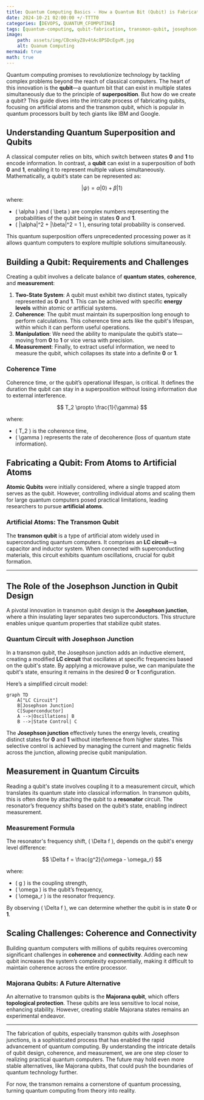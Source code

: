 ```yaml
---
title: Quantum Computing Basics - How a Quantum Bit (Qubit) is Fabricated
date: 2024-10-21 02:00:00 +/-TTTT0
categories: [DEVOPS, QUANTUM_CFOMPUTING]
tags: [quantum-computing, qubit-fabrication, transmon-qubit, josephson-junction, artificial-atoms, quantum-superposition, coherence-time, quantum-measurement, majorana-qubits, superconducting-circuits, LC-circuit, quantum-resonator, quantum-oscillations, topological-protection, quantum-technology, quantum-circuits, it]
image:
    path: assets/img/CBcmkyZ8v4tAc8PSDcEgvM.jpg 
    alt: Quanum Computing
mermaid: true
math: true
---
```


Quantum computing promises to revolutionize technology by tackling complex problems beyond the reach of classical computers. The heart of this innovation is the **qubit**—a quantum bit that can exist in multiple states simultaneously due to the principle of **superposition**. But how do we create a qubit? This guide dives into the intricate process of fabricating qubits, focusing on artificial atoms and the transmon qubit, which is popular in quantum processors built by tech giants like IBM and Google.

## Understanding Quantum Superposition and Qubits

A classical computer relies on bits, which switch between states **0** and **1** to encode information. In contrast, a **qubit** can exist in a superposition of both **0** and **1**, enabling it to represent multiple values simultaneously. Mathematically, a qubit’s state can be represented as:

$$
|\psi\rangle = \alpha |0\rangle + \beta |1\rangle
$$

where:
- \( \alpha \) and \( \beta \) are complex numbers representing the probabilities of the qubit being in states **0** and **1**.
- \( |\alpha|^2 + |\beta|^2 = 1 \), ensuring total probability is conserved.

This quantum superposition offers unprecedented processing power as it allows quantum computers to explore multiple solutions simultaneously.

## Building a Qubit: Requirements and Challenges

Creating a qubit involves a delicate balance of **quantum states**, **coherence**, and **measurement**:

1. **Two-State System**: A qubit must exhibit two distinct states, typically represented as **0** and **1**. This can be achieved with specific **energy levels** within atomic or artificial systems.
2. **Coherence**: The qubit must maintain its superposition long enough to perform calculations. This coherence time acts like the qubit's lifespan, within which it can perform useful operations.
3. **Manipulation**: We need the ability to manipulate the qubit’s state—moving from **0** to **1** or vice versa with precision.
4. **Measurement**: Finally, to extract useful information, we need to measure the qubit, which collapses its state into a definite **0** or **1**.

### Coherence Time

Coherence time, or the qubit’s operational lifespan, is critical. It defines the duration the qubit can stay in a superposition without losing information due to external interference. 

$$
T_2 \propto \frac{1}{\gamma}
$$

where:
- \( T_2 \) is the coherence time,
- \( \gamma \) represents the rate of decoherence (loss of quantum state information).

## Fabricating a Qubit: From Atoms to Artificial Atoms

**Atomic Qubits** were initially considered, where a single trapped atom serves as the qubit. However, controlling individual atoms and scaling them for large quantum computers posed practical limitations, leading researchers to pursue **artificial atoms**.

### Artificial Atoms: The Transmon Qubit

The **transmon qubit** is a type of artificial atom widely used in superconducting quantum computers. It comprises an **LC circuit**—a capacitor and inductor system. When connected with superconducting materials, this circuit exhibits quantum oscillations, crucial for qubit formation.

---

## The Role of the Josephson Junction in Qubit Design

A pivotal innovation in transmon qubit design is the **Josephson junction**, where a thin insulating layer separates two superconductors. This structure enables unique quantum properties that stabilize qubit states.

### Quantum Circuit with Josephson Junction

In a transmon qubit, the Josephson junction adds an inductive element, creating a modified **LC circuit** that oscillates at specific frequencies based on the qubit's state. By applying a microwave pulse, we can manipulate the qubit's state, ensuring it remains in the desired **0** or **1** configuration.

Here’s a simplified circuit model:

```mermaid
graph TD
    A["LC Circuit"]
    B[Josephson Junction]
    C[Superconductor]
    A -->|Oscillations| B
    B -->|State Control| C
```

The **Josephson junction** effectively tunes the energy levels, creating distinct states for **0** and **1** without interference from higher states. This selective control is achieved by managing the current and magnetic fields across the junction, allowing precise qubit manipulation.

## Measurement in Quantum Circuits

Reading a qubit's state involves coupling it to a measurement circuit, which translates its quantum state into classical information. In transmon qubits, this is often done by attaching the qubit to a **resonator** circuit. The resonator’s frequency shifts based on the qubit’s state, enabling indirect measurement.

### Measurement Formula

The resonator's frequency shift, \( \Delta f \), depends on the qubit's energy level difference:

$$
\Delta f = \frac{g^2}{\omega - \omega_r}
$$

where:
- \( g \) is the coupling strength,
- \( \omega \) is the qubit’s frequency,
- \( \omega_r \) is the resonator frequency.

By observing \( \Delta f \), we can determine whether the qubit is in state **0** or **1**.

## Scaling Challenges: Coherence and Connectivity

Building quantum computers with millions of qubits requires overcoming significant challenges in **coherence** and **connectivity**. Adding each new qubit increases the system’s complexity exponentially, making it difficult to maintain coherence across the entire processor.

### Majorana Qubits: A Future Alternative

An alternative to transmon qubits is the **Majorana qubit**, which offers **topological protection**. These qubits are less sensitive to local noise, enhancing stability. However, creating stable Majorana states remains an experimental endeavor.

---
The fabrication of qubits, especially transmon qubits with Josephson junctions, is a sophisticated process that has enabled the rapid advancement of quantum computing. By understanding the intricate details of qubit design, coherence, and measurement, we are one step closer to realizing practical quantum computers. The future may hold even more stable alternatives, like Majorana qubits, that could push the boundaries of quantum technology further.

For now, the transmon remains a cornerstone of quantum processing, turning quantum computing from theory into reality.
